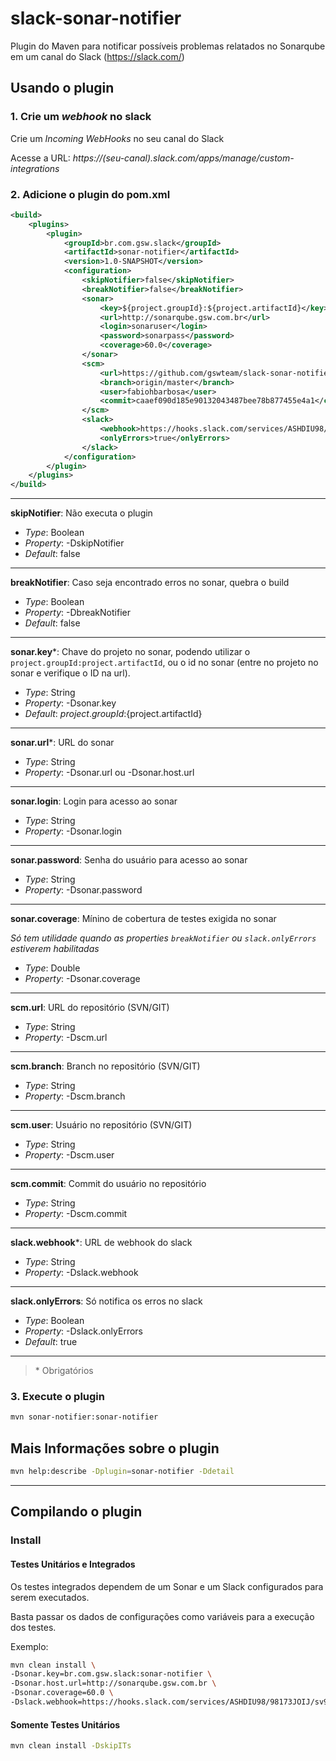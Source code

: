 # slack-sonar-notifier #

Plugin do Maven para notificar possíveis problemas relatados no Sonarqube em um canal do Slack (https://slack.com/)

## Usando o plugin
### 1. Crie um _webhook_ no slack
Crie um *Incoming WebHooks* no seu canal do Slack

Acesse a URL: _https://(seu-canal).slack.com/apps/manage/custom-integrations_

### 2. Adicione o plugin do pom.xml

```xml
<build>
    <plugins>
        <plugin>
            <groupId>br.com.gsw.slack</groupId>
            <artifactId>sonar-notifier</artifactId>
            <version>1.0-SNAPSHOT</version>
            <configuration>
                <skipNotifier>false</skipNotifier>
                <breakNotifier>false</breakNotifier>
                <sonar>
                    <key>${project.groupId}:${project.artifactId}</key>
                    <url>http://sonarqube.gsw.com.br</url>
                    <login>sonaruser</login>
                    <password>sonarpass</password>
                    <coverage>60.0</coverage>
                </sonar>
                <scm>
                    <url>https://github.com/gswteam/slack-sonar-notifier</url>
                    <branch>origin/master</branch>
                    <user>fabiohbarbosa</user>
                    <commit>caaef090d185e90132043487bee78b877455e4a1</commit>
                </scm>
                <slack>
                    <webhook>https://hooks.slack.com/services/ASHDIU98/98173JOIJ/sv9RRmWpvTes2Oc3y5QeY54G</webhook>
                    <onlyErrors>true</onlyErrors>
                </slack>
            </configuration>
        </plugin>
    </plugins>
</build>

```

***

**skipNotifier**: 
Não executa o plugin
* _Type_: Boolean
* _Property_: -DskipNotifier
* _Default_: false

***

**breakNotifier**: 
Caso seja encontrado erros no sonar, quebra o build
* _Type_: Boolean
* _Property_: -DbreakNotifier
* _Default_: false

***

**sonar.key***:
Chave do projeto no sonar, podendo utilizar o `project.groupId:project.artifactId`, ou o id no sonar (entre no projeto no sonar e verifique o ID na url).
* _Type_: String
* _Property_: -Dsonar.key
* _Default_: ${project.groupId}:${project.artifactId}

***

**sonar.url***:
URL do sonar
* _Type_: String
* _Property_: -Dsonar.url ou -Dsonar.host.url

***

**sonar.login**:
Login para acesso ao sonar
* _Type_: String
* _Property_: -Dsonar.login

***

**sonar.password**: 
Senha do usuário para acesso ao sonar
* _Type_: String
* _Property_: -Dsonar.password

***

**sonar.coverage**:
Mínino de cobertura de testes exigida no sonar

_Só tem utilidade quando as properties `breakNotifier` ou `slack.onlyErrors` estiverem habilitadas_
* _Type_: Double
* _Property_: -Dsonar.coverage

***

**scm.url**: 
URL do repositório (SVN/GIT)
* _Type_: String
* _Property_: -Dscm.url

***

**scm.branch**: 
Branch no repositório (SVN/GIT)
* _Type_: String
* _Property_: -Dscm.branch

***

**scm.user**:
Usuário no repositório (SVN/GIT)
* _Type_: String
* _Property_: -Dscm.user

***

**scm.commit**: 
Commit do usuário no repositório
* _Type_: String
* _Property_: -Dscm.commit

***

**slack.webhook***: 
URL de webhook do slack
* _Type_: String
* _Property_: -Dslack.webhook

***


**slack.onlyErrors**: 
Só notifica os erros no slack
* _Type_: Boolean
* _Property_: -Dslack.onlyErrors
* _Default_: true

***

> \* Obrigatórios

### 3. Execute o plugin
```sh
mvn sonar-notifier:sonar-notifier
```

## Mais Informações sobre o plugin
```sh
mvn help:describe -Dplugin=sonar-notifier -Ddetail
```

---

## Compilando o plugin

### Install
#### Testes Unitários e Integrados
Os testes integrados dependem de um Sonar e um Slack configurados para serem executados.

Basta passar os dados de configurações como variáveis para a execução dos testes.

Exemplo:
```sh
mvn clean install \
-Dsonar.key=br.com.gsw.slack:sonar-notifier \
-Dsonar.host.url=http://sonarqube.gsw.com.br \
-Dsonar.coverage=60.0 \
-Dslack.webhook=https://hooks.slack.com/services/ASHDIU98/98173JOIJ/sv9RRmWpvTes2Oc3y5QeY54G
```

#### Somente Testes Unitários
```sh
mvn clean install -DskipITs
```
